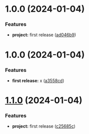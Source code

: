 # 1.0.0 (2024-01-04)


### Features

* **project:** first release ([ad046b9](https://github.com/will-moss/isaiah/commit/ad046b933353f9e949f01380655b2a9ddd54e249))

# 1.0.0 (2024-01-04)


### Features

* **first release:** x ([a3558cd](https://github.com/will-moss/isaiah/commit/a3558cd25fc6fddee2032a3bc76e4ecaf8f5be27))

# [1.1.0](https://github.com/will-moss/isaiah/compare/v1.0.0...1.1.0) (2024-01-04)


### Features

* **project:** first release ([c25685c](https://github.com/will-moss/isaiah/commit/c25685cce00caba1f35e71441afa204fdf7f937c))
